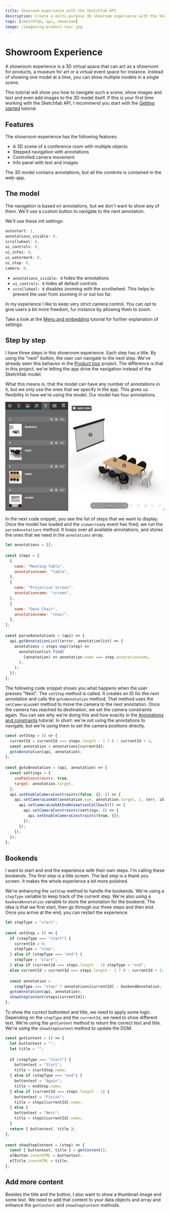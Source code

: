 ```yaml
---
title: Showroom experience with the Sketchfab API
description: Create a multi-purpose 3D showroom experience with the Sketchfab API
tags: [sketchfab, api, showroom]
image: /images/og-product-tour.jpg
---
```


<script setup>
import ShowroomExperience from '../components/ShowroomExperience.vue'
import CodePenEmbed from '../components/CodePenEmbed.vue'
</script>

# Showroom Experience

<ShowroomExperience />

A showroom experience is a 3D virtual space that can act as a showroom for products, a museum for art or a virtual event space for instance. Instead of showing one model at a time, you can show multiple models in a single scene.

This tutorial will show you how to navigate such a scene, show images and text and even add images to the 3D model itself. If this is your first time working with the Sketchfab API, I recommend you start with the [Getting started](../guide/model-loading/getting-started.html) tutorial.

## Features

The showroom experience has the following features:

- A 3D scene of a conference room with multiple objects
- Stepped navigation with annotations
- Controlled camera movement
- Info panel with text and images

The 3D model contains annotations, but all the contents is contained in the web-app.

## The model

<CodePenEmbed id="gOqLEdL/b86ec92afe5da75799ed07799f923013" tab="result" />

The navigation is based on annotations, but we don't want to show any of them. We'll use a custom button to navigate to the next annotation.

We'll use these init settings:

```js
autostart: 1,
annotations_visible: 0,
scrollwheel: 0,
ui_controls: 0,
ui_infos: 0,
ui_watermark: 0,
ui_stop: 0,
camera: 0,
```

- `annotations_visible: 0` hides the annotations
- `ui_controls: 0` hides all default controls
- `scrollwheel: 0` disables zooming with the scrollwheel. This helps to prevent the user from zooming in or out too far.

In my experience I like to keep very strict camera control. You can opt to give users a bit more freedom, fur instance by allowing them to zoom.

Take a look at the [Menu and embedding](../guide/annotations/menu) tutorial for further explanation of settings.

## Step by step

<CodePenEmbed id="MWLbxxP/81954e355dedbb9e33dc00220002ede6" tab="result" />

I have three steps in this showroom experience. Each step has a title. By using the "next" button, the user can navigate to the next step. We've already seen this behavior in the [Product tour](./product-tour) project. The difference is that in this project, we're letting the app drive the navigation instead of the Sketchfab model.

What this means is, that the model can have any number of annotations in it, but we only use the ones that we specify in the app. This gives us flexibility in how we're using the model. Our model has four annotations.

![Annotations Sketchfab](./annotations-sketchfab.jpg)

In the next code snippet, you see the list of steps that we want to display. Once the model has loaded and the `viewerready` event has fired, we run the `parseAnnotations` method. It loops over all available annotations, and stores the ones that we need in the `annotations` array.

```js
let annotations = [];

const steps = [
  {
    name: "Meeting Table",
    annotationname: "table",
  },
  {
    name: "Projection Screen",
    annotationname: "screen",
  },
  {
    name: "Desk Chair",
    annotationname: "chair",
  },
];

const parseAnnotations = (api) => {
  api.getAnnotationList((error, annotationlist) => {
    annotations = steps.map((step) =>
      annotationlist.find(
        (annotation) => annotation.name === step.annotationname,
      ),
    );
  });
};
```

The following code snippet shows you what happens when the user presses "Next". The `setStep` method is called. It creates an ID for the next annotation and calls the `gotoAnnotation` method. That method uses the `setCameraLookAt` method to move the camera to the next annotation. Once the camera has reached its destination, we set the camera constraints again. You can see why we're doing this and how exactly in the [Annotations and constraints](../guide/annotations/annotation-constraints) tutorial. In short: we're not using the annotations to navigate, but we're using them to set the camera positions directly.

```js
const setStep = () => {
  currentId = currentId === steps.length - 1 ? 0 : currentId + 1;
  const annotation = annotations[currentId];
  gotoAnnotation(api, annotation);
};

const gotoAnnotation = (api, annotation) => {
  const settings = {
    usePanConstraints: true,
    target: annotation.target,
  };
  api.setEnableCameraConstraints(false, {}, () => {
    api.setCameraLookAt(annotation.eye, annotation.target, 2, (err, id) => {
      api.setCameraLookAtEndAnimationCallback(() => {
        api.setCameraConstraints(settings, () => {
          api.setEnableCameraConstraints(true, {});
        });
      });
    });
  });
};
```

## Bookends

I want to start and end the experience with their own steps. I'm calling these bookends. The first step is a title screen. The last step is a thank you screen. It makes the whole experience a bit more polished.

We're enhancing the `setStep` method to handle the bookends. We're using a `stepType` variable to keep track of the current step. We're also using a `bookendAnnotation` variable to store the annotation for the bookend. The idea is that we first start, then go through our three steps and then end. Once you arrive at the end, you can restart the experience.

```js
let stepType = "start";

const setStep = () => {
  if (stepType === "start") {
    currentId = 0;
    stepType = "step";
  } else if (stepType === "end") {
    stepType = "start";
  } else if (currentId === steps.length - 1) stepType = "end";
  else currentId = currentId === steps.length - 1 ? 0 : currentId + 1;

  const annotation =
    stepType === "step" ? annotations[currentId] : bookendAnnotation;
  gotoAnnotation(api, annotation);
  showStepContent(steps[currentId]);
};
```

To show the currect buttontext and title, we need to apply some logic. Depending on the `stepType` and the `currentId`, we need to show different text. We're using the `getContent` method to return the correct text and title. We're using the `showStepContent` method to update the DOM.

```js
const getContent = () => {
  let buttontext = "";
  let title = "";

  if (stepType === "start") {
    buttontext = "Start";
    title = startStep.name;
  } else if (stepType === "end") {
    buttontext = "Again";
    title = endStep.name;
  } else if (currentId === steps.length - 1) {
    buttontext = "Finish";
    title = steps[currentId].name;
  } else {
    buttontext = "Next";
    title = steps[currentId].name;
  }
  return { buttontext, title };
};

const showStepContent = (step) => {
  const { buttontext, title } = getContent();
  elButton.innerHTML = buttontext;
  elTitle.innerHTML = title;
};
```

## Add more content

Besides the title and the button, I also want to show a thumbnail image and some text. We need to add that content to your data objects and array and enhance the `getContent` and `showStepContent` methods.
